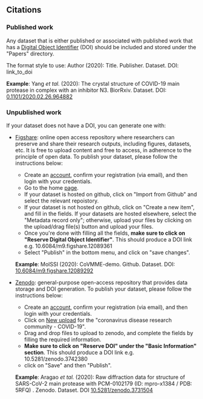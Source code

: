 ## Citations

### Published work
Any dataset that is either published or associated with published work that has a [Digital Object Identifier](https://www.doi.org) (DOI) should be included and stored under the "Papers" directory. 

The format style to use:
  Author (2020): Title. Publisher. Dataset. DOI: link_to_doi

  **Example**: Yang *et tal.* (2020): The crystal structure of COVID-19 main protease in complex with an inhibitor N3. BiorRxiv. Dataset. DOI: [0.1101/2020.02.26.964882](http://dx.doi.org/10.1101/2020.02.26.964882)

### Unpublished work
If your dataset does not have a DOI, you can generate one with:

- [Figshare](https://figshare.com):  online open access repository where researchers can preserve and share their research outputs, including figures, datasets, etc. It is free to upload content and free to access, in adherence to the principle of open data. To publish your dataset, please follow the instructions below:

   * Create an [account](https://figshare.com/account/register), confirm your registration (via email), and then login with your credentials.
   * Go to the home [page](https://figshare.com/account/home#/data).
   * If your dataset is hosted on github, click on "Import from Github" and select the relevant repoistory.
   * If your dataset is not hosted on github, click on "Create a new item", and fill in the fields. If your datasets are hosted elsewhere, select the "Metadata record only"; otherwise, upload your files by clicking on the upload/drag file(s) button and upload your files. 
   * Once you're done with filling all the fields, **make sure to click on "Reserve Digital Object Identifier"**. This should produce a DOI link e.g. 10.6084/m9.figshare.12089361
   * Select "Publish" in the bottom menu, and click on "save changes".

  **Example**: MolSSI (2020): CoVMME-demo. Github. Dataset. DOI: [10.6084/m9.figshare.12089292](https://doi.org/10.6084/m9.figshare.12089292)
  
- [Zenodo](https://zenodo.org): general-purpose open-access repository that provides data storage and DOI generation. To publish your dataset, please follow the instructions below:
    * Create an [account](https://zenodo.org/signup), confirm your registration (via email), and then login with your credentials.
    * Click on [New upload](https://zenodo.org/deposit/new?c=covid-19) for the "coronavirus disease research community - COVID-19".
    * Drag and drop files to upload to zenodo, and complete the fields by filling the required information.
    * **Make sure to click on "Reserve DOI" under the "Basic Information" section**. This should produce a DOI link e.g. 10.5281/zenodo.3742380
    * click on "Save" and then "Publish".

  **Example**: Aragao *et tal.* (2020): Raw diffraction data for structure of SARS-CoV-2 main protease with PCM-0102179 (ID: mpro-x1384 / PDB: 5RFQ)
. Zenodo. Dataset. DOI [10.5281/zenodo.3731504](https://doi.org/10.5281/zenodo.3731504)
